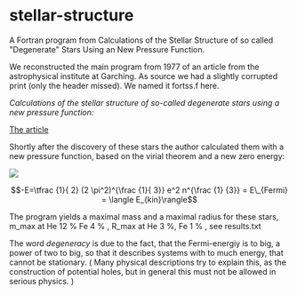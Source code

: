 # stellar-structure
A Fortran program from Calculations of the Stellar Structure of so called "Degenerate" Stars Using an New Pressure Function.

We reconstructed the main program from 1977 of an article from the astrophysical institute at Garching. As source we had a slightly corrupted print (only the header  missed). We named it fortss.f here.

*Calculations of the stellar structure of so-called degenerate stars using a new pressure function:*

[The article](https://pure.mpg.de/pubman/faces/ViewItemOverviewPage.jsp?itemId=item_2227006)

Shortly after the discovery of these stars the author calculated them with a new pressure function, based on the virial theorem and a new zero energy:

![](zero.png)

$$-E=\tfrac {1}{ 2} (2 \pi^2)^{\frac {1}{ 3}} e^2 n^{\frac {1} {3}} = E\_{Fermi} = \langle E_{kin}\rangle$$

The program yields a maximal mass and a maximal radius for these stars, m_max at He 12 % Fe 4 % , R_max at He 3 %, Fe 1 % , see results.txt

The word *degeneracy* is due to the fact, that the Fermi-energiy is to big, a power of two to big, so that it describes systems with to much energy, that cannot be stationary. ( Many physical descriptions try to explain this, as the construction of potential holes, but in general this must not be allowed in serious physics.  )
